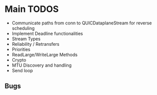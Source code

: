 # Main TODOS

- Communicate paths from conn to QUICDataplaneStream for reverse scheduling
- Implement Deadline functionalities
- Stream Types
- Reliability / Retransfers
- Priorities
- ReadLarge/WriteLarge Methods
- Crypto
- MTU Discovery and handling
- Send loop

## Bugs